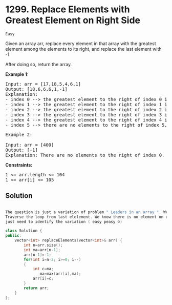 # 1299. Replace Elements with Greatest Element on Right Side
<code>Easy</code>

Given an array arr, replace every element in that array with the greatest element among the elements to its right, and replace the last element with -1.

After doing so, return the array.

 

<b>Example 1:</b>

<pre>Input: arr = [17,18,5,4,6,1]
Output: [18,6,6,6,1,-1]
Explanation: 
- index 0 --> the greatest element to the right of index 0 is index 1 (18).
- index 1 --> the greatest element to the right of index 1 is index 4 (6).
- index 2 --> the greatest element to the right of index 2 is index 4 (6).
- index 3 --> the greatest element to the right of index 3 is index 4 (6).
- index 4 --> the greatest element to the right of index 4 is index 5 (1).
- index 5 --> there are no elements to the right of index 5, so we put -1.
</pre>

<pre>Example 2:

Input: arr = [400]
Output: [-1]
Explanation: There are no elements to the right of index 0.</pre>
 

<b>Constraints:</b>

<pre>1 <= arr.length <= 104
1 <= arr[i] <= 105</pre>

<h2>Solution</h2>

```cpp

The question is just a variation of problem " Leaders in an array ". We just have to keep track of maximum element on right side of any element. 
Traverse the loop from last elelement. We know there is no element on right side of last element so put -1. And bang you solved the problem. We 
just need to identify the variation ( easy peasy ☺️)

class Solution {
public:
    vector<int> replaceElements(vector<int>& arr) {
        int n=arr.size();
        int ma=arr[n-1];
        arr[n-1]=-1;
        for(int i=n-2; i>=0; i--)
        {
            int c=ma;
               ma=max(arr[i],ma);
            arr[i]=c;
        }
        return arr;
    }
};
```
